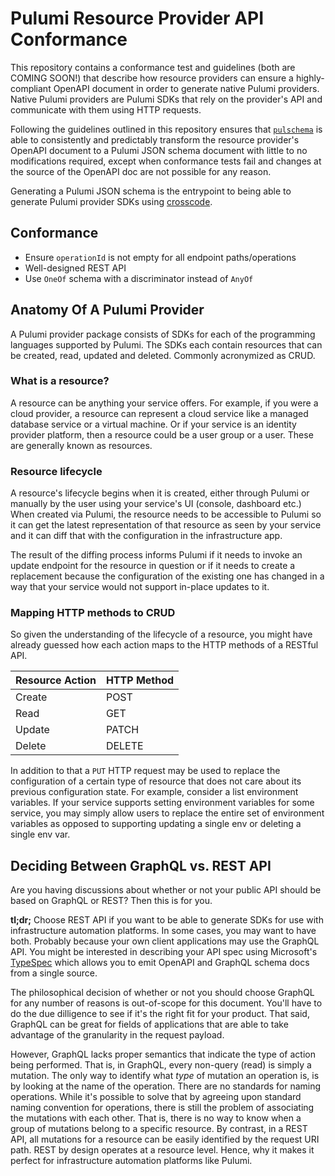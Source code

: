 # Pulumi Resource Provider API Conformance

This repository contains a conformance test and guidelines (both are COMING SOON!) that describe how resource providers can ensure a highly-compliant OpenAPI document in order to generate native Pulumi providers. Native Pulumi providers are Pulumi SDKs that rely on the provider's API and communicate with them using HTTP requests.

Following the guidelines outlined in this repository ensures that [`pulschema`](https://github.com/cloudy-sky-software/pulschema) is able to consistently and predictably transform the resource provider's OpenAPI document to a Pulumi JSON schema document with little to no modifications required, except when conformance tests fail and changes at the source of the OpenAPI doc are not possible for any reason.

Generating a Pulumi JSON schema is the entrypoint to being able to generate Pulumi provider SDKs using [crosscode](https://www.pulumi.com/crosscode/).

## Conformance

- Ensure `operationId` is not empty for all endpoint paths/operations
- Well-designed REST API
- Use `OneOf` schema with a discriminator instead of `AnyOf`

## Anatomy Of A Pulumi Provider

A Pulumi provider package consists of SDKs for each of the programming languages supported by Pulumi.
The SDKs each contain resources that can be created, read, updated and deleted. Commonly acronymized
as CRUD.

### What is a resource?

A resource can be anything your service offers. For example, if you were a cloud provider, a resource
can represent a cloud service like a managed database service or a virtual machine. Or if your service
is an identity provider platform, then a resource could be a user group or a user. These are generally
known as resources.

### Resource lifecycle

A resource's lifecycle begins when it is created, either through Pulumi or manually by the user
using your service's UI (console, dashboard etc.) When created via Pulumi, the resource needs
to be accessible to Pulumi so it can get the latest representation of that resource as seen by
your service and it can diff that with the configuration in the infrastructure app.

The result of the diffing process informs Pulumi if it needs to invoke an update endpoint for
the resource in question or if it needs to create a replacement because the configuration of
the existing one has changed in a way that your service would not support in-place updates
to it.

### Mapping HTTP methods to CRUD

So given the understanding of the lifecycle of a resource, you might have already guessed
how each action maps to the HTTP methods of a RESTful API.

| **Resource Action** | **HTTP Method** |
|---------------------|-----------------|
| Create              | POST            |
| Read                | GET             |
| Update              | PATCH           |
| Delete              | DELETE          |

In addition to that a `PUT` HTTP request may be used to replace the configuration
of a certain type of resource that does not care about its previous configuration
state. For example, consider a list environment variables. If your service supports
setting environment variables for some service, you may simply allow users to
replace the entire set of environment variables as opposed to supporting
updating a single env or deleting a single env var.

## Deciding Between GraphQL vs. REST API

Are you having discussions about whether or not your public API should be based on
GraphQL or REST? Then this is for you.

**tl;dr;** Choose REST API if you want to be able to generate SDKs for use with
infrastructure automation platforms. In some cases, you may want to have both.
Probably because your own client applications may use the GraphQL API. You might
be interested in describing your API spec using Microsoft's [TypeSpec](https://microsoft.github.io/typespec/)
which allows you to emit OpenAPI and GraphQL schema
docs from a single source.

The philosophical decision of whether or not you should choose GraphQL for any
number of reasons is out-of-scope for this document.
You'll have to do the due dilligence to see if it's the right fit for your
product. That said, GraphQL can be great for fields of applications that
are able to take advantage of the granularity in the request payload.

However, GraphQL lacks proper semantics that indicate the type of
action being performed. That is, in GraphQL, every non-query (read)
is simply a mutation. The only way to identify what _type_ of mutation
an operation is, is by looking at the name of the operation. There are
no standards for naming operations. While it's possible to solve that
by agreeing upon standard naming convention for operations, there is
still the problem of associating the mutations with each other.
That is, there is no way to know when a group of mutations
belong to a specific resource. By contrast, in a REST API,
all mutations for a resource can be easily identified by
the request URI path. REST by design operates at a
resource level. Hence, why it makes it perfect for
infrastructure automation platforms like Pulumi.

